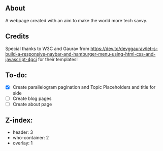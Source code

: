 ## About
A webpage created with an aim to make the world more tech savvy.
## Credits
Special thanks to W3C and Gaurav from https://dev.to/devggaurav/let-s-build-a-responsive-navbar-and-hamburger-menu-using-html-css-and-javascript-4gci for their templates!
## To-do:
- [x] Create parallelogram pagination and Topic Placeholders and title for side
- [ ] Create blog pages
- [ ] Create about page

## Z-index:
- header: 3
- who-container: 2
- overlay: 1